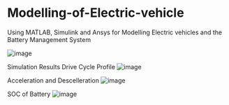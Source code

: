 # Modelling-of-Electric-vehicle
Using MATLAB, Simulink and Ansys for Modelling Electric vehicles and the Battery Management System

![image](https://github.com/sakunrasilka/Modelling-of-Electric-vehicle/assets/84078231/feb282ec-6d27-4bc0-9ab1-95b9de4b880d)

Simulation Results
Drive Cycle Profile
![image](https://github.com/sakunrasilka/Modelling-of-Electric-vehicle/assets/84078231/59c1714d-c59e-495f-a796-c30fa1e35118)

Acceleration and Descelleration
![image](https://github.com/sakunrasilka/Modelling-of-Electric-vehicle/assets/84078231/d52fb6c2-d560-48c0-9acb-d197f2d2530d)

SOC of Battery
![image](https://github.com/sakunrasilka/Modelling-of-Electric-vehicle/assets/84078231/705e4d3f-33f9-484d-9b90-49660989e1cf)


